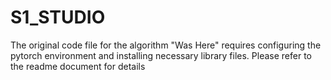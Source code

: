 # S1_STUDIO
The original code file for the algorithm "Was Here" requires configuring the pytorch environment and installing necessary library files. Please refer to the readme document for details
